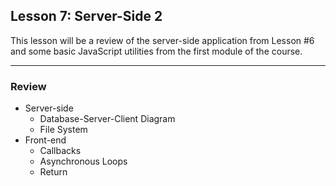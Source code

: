 ## Lesson 7: Server-Side 2

This lesson will be a review of the server-side application from Lesson #6 and some basic JavaScript utilities from the first module of the course.

---

### Review

* Server-side
	* Database-Server-Client Diagram
	* File System
* Front-end
	* Callbacks
	* Asynchronous Loops
	* Return